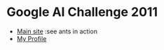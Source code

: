 # Google AI Challenge 2011

- [Main site](http://aichallenge.org/) :see ants in action
- [My Profile](http://aichallenge.org/profile.php?user=9790)
